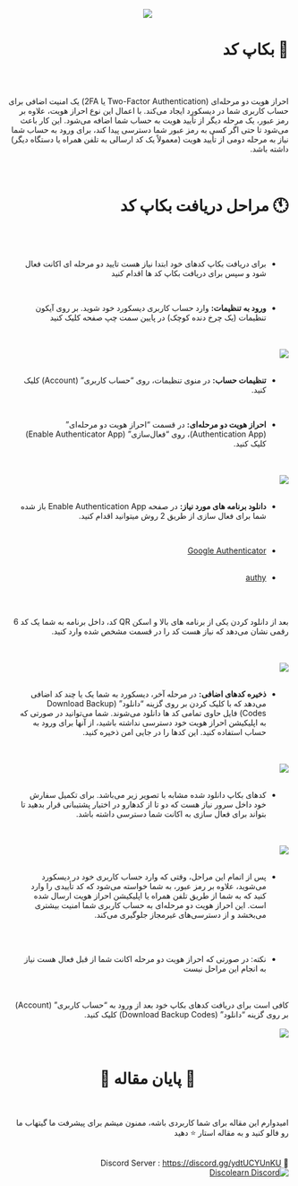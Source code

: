 <div dir="auto">

<p align="center">
  <img src="https://i8.ae/kkDGi" />
  
</p>


# 📃 بکاپ کد
<br>
<br>

احراز هویت دو مرحله‌ای (Two-Factor Authentication یا 2FA) یک امنیت اضافی برای حساب کاربری شما در دیسکورد ایجاد می‌کند. با اعمال این نوع احراز هویت، علاوه بر رمز عبور، یک مرحله دیگر از تأیید هویت به حساب شما اضافه می‌شود. این کار باعث می‌شود تا حتی اگر کسی به رمز عبور شما دسترسی پیدا کند، برای ورود به حساب شما نیاز به مرحله دومی از تأیید هویت (معمولاً یک کد ارسالی به تلفن همراه یا دستگاه دیگر) داشته باشد.
<br>
<br>
<br>


# 🕚 مراحل دریافت بکاپ کد
<br>
<br>


* برای دریافت بکاپ کد‌های خود ابتدا نیاز هست تایید دو مرحله ای اکانت فعال شود و سپس برای دریافت بکاپ کد ها اقدام کنید
  
<br>

* **ورود به تنظیمات:** وارد حساب کاربری دیسکورد خود شوید. بر روی آیکون تنظیمات (یک چرخ دنده کوچک) در پایین سمت چپ صفحه کلیک کنید


  
  

<br>
<br>
<img src="https://i8.ae/wiOkZ" />
<br>
<br>



* **تنظیمات حساب:** در منوی تنظیمات، روی “حساب کاربری” (Account) کلیک کنید.
<br>

* **احراز هویت دو مرحله‌ای:** در قسمت “احراز هویت دو مرحله‌ای” (Authentication App)، روی “فعال‌سازی” (Enable Authenticator App) کلیک کنید.
<br>
<br>
<img src="https://i8.ae/kmURD" />
<br>
<br>


* **دانلود برنامه های مورد نیاز:** در صفحه Enable Authentication App باز شده شما برای فعال سازی از طریق 2 روش میتوانید اقدام کنید.
<br>

* [Google Authenticator](https://play.google.com/store/apps/details?id=com.google.android.apps.authenticator2&hl=en_US)
  <br>
  <br>
* [authy](https://authy.com/features/setup/)

  <br>
  <br>


بعد از دانلود کردن یکی از برنامه های بالا و اسکن QR کد، داخل برنامه به شما یک کد 6 رقمی نشان می‌دهد که نیاز هست کد را در قسمت مشخص شده وارد کنید.


<br>
<br>
<img src="https://i8.ae/fXriz" />
<br>
<br>


* **ذخیره کدهای اضافی:** در مرحله آخر، دیسکورد به شما یک یا چند کد اضافی می‌دهد که با کلیک کردن بر روی گزینه “دانلود” (Download Backup Codes) فایل حاوی تمامی کد ها دانلود می‌شوند. شما می‌توانید در صورتی که به اپلیکیشن احراز هویت خود دسترسی نداشته باشید، از آنها برای ورود به حساب استفاده کنید. این کدها را در جایی امن ذخیره کنید.


<br>
<br>
<img src="https://i8.ae/oeLGl" />
<br>
<br>


* کدهای بکاپ دانلود شده مشابه با تصویر زیر می‌باشد. برای تکمیل سفارش خود داخل سرور نیاز هست که دو تا از کدهارو در اختیار پشتیبانی قرار بدهید تا بتواند برای فعال سازی به اکانت شما دسترسی داشته باشد.


<br>
<br>
<img src="https://i8.ae/Iaqcg" />
<br>
<br>

* پس از اتمام این مراحل، وقتی که وارد حساب کاربری خود در دیسکورد می‌شوید، علاوه بر رمز عبور، به شما خواسته می‌شود که کد تأییدی را وارد کنید که به شما از طریق تلفن همراه یا اپلیکیشن احراز هویت ارسال شده است. این احراز هویت دو مرحله‌ای به حساب کاربری شما امنیت بیشتری می‌بخشد و از دسترسی‌های غیرمجاز جلوگیری می‌کند.


<br>
<br>


 * نکته: در صورتی که احراز هویت دو مرحله اکانت شما از قبل فعال هست نیاز به انجام این مراحل نیست
<br>
<br>
کافی است برای دریافت کدهای بکاپ خود بعد از ورود به “حساب کاربری” (Account) بر روی گزینه “دانلود” (Download Backup Codes) کلیک کنید.



<br>
<br>
<img src="https://i8.ae/xccOe" />
<br>
<br>





<div align="center">

# 🌵 پایان مقاله 🌵
</div>

<br>
<br>
امیدوارم این مقاله برای شما کاربردی باشه، ممنون میشم برای پیشرفت ما گیتهاب ما رو فالو کنید و به مقاله استار ⭐ دهید
<br>
<br>


🌱 Discord Server : https://discord.gg/ydtUCYUnKU <br>
[![Discolearn Discord](https://badgen.net/discord/members/ydtUCYUnKU)](https://discord.gg/ydtUCYUnKU)


</div>
